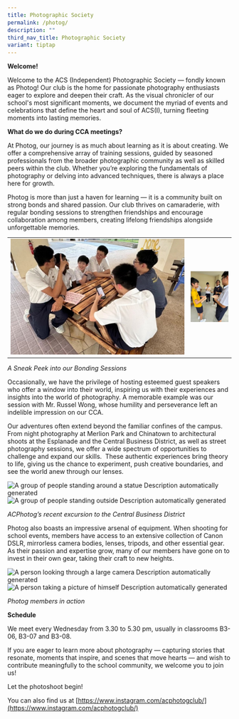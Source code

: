 ```yaml
---
title: Photographic Society
permalink: /photog/
description: ""
third_nav_title: Photographic Society
variant: tiptap
---
```

**Welcome!**

Welcome to the ACS (Independent) Photographic Society — fondly known as Photog! Our club is the home for passionate photography enthusiasts eager to explore and deepen their craft. As the visual chronicler of our school's most significant moments, we document the myriad of events and celebrations that define the heart and soul of ACS(I), turning fleeting moments into lasting memories. 

**What do we do during CCA meetings?**

At Photog, our journey is as much about learning as it is about creating. We offer a comprehensive array of training sessions, guided by seasoned professionals from the broader photographic community as well as skilled peers within the club. Whether you’re exploring the fundamentals of photography or delving into advanced techniques, there is always a place here for growth.

Photog is more than just a haven for learning — it is a community built on strong bonds and shared passion. Our club thrives on camaraderie, with regular bonding sessions to strengthen friendships and encourage collaboration among members, creating lifelong friendships alongside unforgettable memories. 



|  |  | 
| -------- | -------- | 
| ![](/images/Picture117.jpg)  | ![](/images/Picture27.jpg)     | 






_A Sneak Peek into our Bonding Sessions_

Occasionally, we have the privilege of hosting esteemed guest speakers who offer a window into their world, inspiring us with their experiences and insights into the world of photography. A memorable example was our session with Mr. Russel Wong, whose humility and perseverance left an indelible impression on our CCA.

Our adventures often extend beyond the familiar confines of the campus. From night photography at Merlion Park and Chinatown to architectural shoots at the Esplanade and the Central Business District, as well as street photography sessions, we offer a wide spectrum of opportunities to challenge and expand our skills.  These authentic experiences bring theory to life, giving us the chance to experiment, push creative boundaries, and see the world anew through our lenses.  

![A group of people standing around a statue
Description automatically generated](file:///C:/Users/alexwoo.ADMIN/AppData/Local/Packages/oice_16_974fa576_32c1d314_2356/AC/Temp/msohtmlclip1/01/clip_image006.jpg)![A group of people standing outside
Description automatically generated](file:///C:/Users/alexwoo.ADMIN/AppData/Local/Packages/oice_16_974fa576_32c1d314_2356/AC/Temp/msohtmlclip1/01/clip_image008.jpg)

_ACPhotog’s recent excursion to the Central Business District_

Photog also boasts an impressive arsenal of equipment. When shooting for school events, members have access to an extensive collection of Canon DSLR, mirrorless camera bodies, lenses, tripods, and other essential gear. As their passion and expertise grow, many of our members have gone on to invest in their own gear, taking their craft to new heights.

![A person looking through a large camera
Description automatically generated](file:///C:/Users/alexwoo.ADMIN/AppData/Local/Packages/oice_16_974fa576_32c1d314_2356/AC/Temp/msohtmlclip1/01/clip_image010.jpg)![A person taking a picture of himself
Description automatically generated](file:///C:/Users/alexwoo.ADMIN/AppData/Local/Packages/oice_16_974fa576_32c1d314_2356/AC/Temp/msohtmlclip1/01/clip_image012.jpg)

_Photog members in action_

**Schedule**

We meet every Wednesday from 3.30 to 5.30 pm, usually in classrooms B3-06, B3-07 and B3-08. 

If you are eager to learn more about photography — capturing stories that resonate, moments that inspire, and scenes that move hearts — and wish to contribute meaningfully to the school community, we welcome you to join us!

Let the photoshoot begin!

You can also find us at [https://www.instagram.com/acphotogclub/](https://www.instagram.com/acphotogclub/)